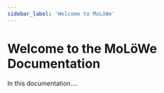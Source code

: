 ```yaml
---
sidebar_label: 'Welcome to MoLöWe'
---
```

# Welcome to the MoLöWe Documentation

In this documentation....